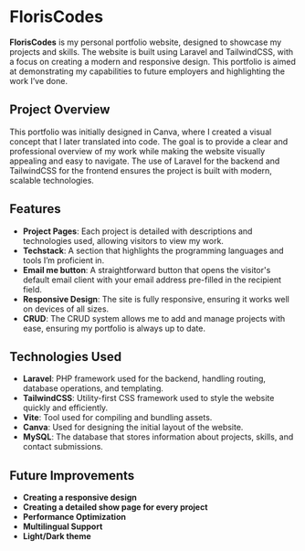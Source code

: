 # FlorisCodes

**FlorisCodes** is my personal portfolio website, designed to showcase my projects and skills. The website is built using Laravel and TailwindCSS, with a focus on creating a modern and responsive design. This portfolio is aimed at demonstrating my capabilities to future employers and highlighting the work I’ve done.

## Project Overview

This portfolio was initially designed in Canva, where I created a visual concept that I later translated into code. The goal is to provide a clear and professional overview of my work while making the website visually appealing and easy to navigate. The use of Laravel for the backend and TailwindCSS for the frontend ensures the project is built with modern, scalable technologies.

## Features

-   **Project Pages**: Each project is detailed with descriptions and technologies used, allowing visitors to view my work.
-   **Techstack**: A section that highlights the programming languages and tools I’m proficient in.
-   **Email me button**: A straightforward button that opens the visitor's default email client with your email address pre-filled in the recipient field.
-   **Responsive Design**: The site is fully responsive, ensuring it works well on devices of all sizes.
-   **CRUD**: The CRUD system allows me to add and manage projects with ease, ensuring my portfolio is always up to date.

## Technologies Used

-   **Laravel**: PHP framework used for the backend, handling routing, database operations, and templating.
-   **TailwindCSS**: Utility-first CSS framework used to style the website quickly and efficiently.
-   **Vite**: Tool used for compiling and bundling assets.
-   **Canva**: Used for designing the initial layout of the website.
-   **MySQL**: The database that stores information about projects, skills, and contact submissions.

## Future Improvements

-   **Creating a responsive design**
-   **Creating a detailed show page for every project**
-   **Performance Optimization**
-   **Multilingual Support**
-   **Light/Dark theme**
